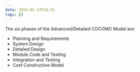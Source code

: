 ```yaml
---
date: 2024-05-13T14:31
tags: []
---
```

The six phases of the Advanced/Detailed COCOMO Model are:
- Planning and Requirements
- System Design
- Detailed Design
- Module Code and Testing
- Integration and Testing
- Cost Constructive Model
